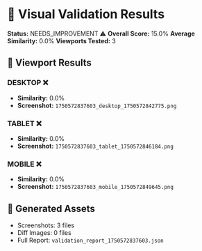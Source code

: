 # 🎯 Visual Validation Results

**Status:** NEEDS_IMPROVEMENT ⚠️
**Overall Score:** 15.0%
**Average Similarity:** 0.0%
**Viewports Tested:** 3

## 📱 Viewport Results

### DESKTOP ❌
- **Similarity:** 0.0%
- **Screenshot:** `1750572837603_desktop_1750572842775.png`

### TABLET ❌
- **Similarity:** 0.0%
- **Screenshot:** `1750572837603_tablet_1750572846184.png`

### MOBILE ❌
- **Similarity:** 0.0%
- **Screenshot:** `1750572837603_mobile_1750572849645.png`

## 📎 Generated Assets

- Screenshots: 3 files
- Diff Images: 0 files
- Full Report: `validation_report_1750572837603.json`
